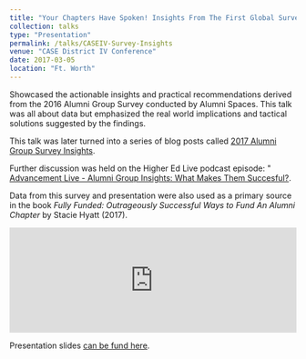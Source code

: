 ```yaml
---
title: "Your Chapters Have Spoken! Insights From The First Global Survey Of Alumni Groups"
collection: talks
type: "Presentation"
permalink: /talks/CASEIV-Survey-Insights
venue: "CASE District IV Conference"
date: 2017-03-05
location: "Ft. Worth"
---
```


Showcased the actionable insights and practical recommendations derived from the 2016 Alumni Group Survey conducted by Alumni Spaces. This talk was all about data but emphasized the real world implications and tactical solutions suggested by the findings.

This talk was later turned into a series of blog posts called <a href="https://blog.alumnispaces.com/2017-alumni-group-survey-insights-introduction-group-profiles-e0e97533310" title="Link to 2017 Alumni Group Survey Insights Blog Series">2017 Alumni Group Survey Insights</a>.

Further discussion was held on the Higher Ed Live podcast episode: "<a href="https://radiopublic.com/higher-ed-live-G3LyDW/ep/s1!37f04" title="Link to podcast episode Advancement Live - Alumni Group Insights: What Makes Them Succesful?"> Advancement Live - Alumni Group Insights: What Makes Them Succesful?</a>.

Data from this survey and presentation were also used as a primary source in the book <i>Fully Funded: Outrageously Successful Ways to Fund An Alumni Chapter</i> by Stacie Hyatt (2017).

<html>
    <iframe sandbox="allow-same-origin allow-scripts allow-top-navigation allow-popups" scrolling="no" width="100%" height="185" frameborder="0" src="https://embed.radiopublic.com/e?if=higher-ed-live-G3LyDW&ge=s1!37f04893cb3a719505cfda0f9e8f7ae0760d9742">&nbsp;</iframe>
</html>

Presentation slides <a href="/files/talk/CASE_IV_17_Final.pdf" title="Link to downloadable PDF of presentation slides">can be fund here</a>.